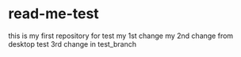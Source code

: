 # read-me-test
this is my first repository for test
my 1st change
my 2nd change from desktop
test 3rd change in test_branch

